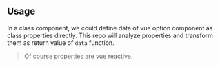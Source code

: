 ## Usage

In a class component, we could define data of vue option component as class properties directly.  This repo will analyze properties and transform them as return value of `data` function.

> Of course properties are vue reactive.

[](./code-usage.ts ':include :type=code typescript')